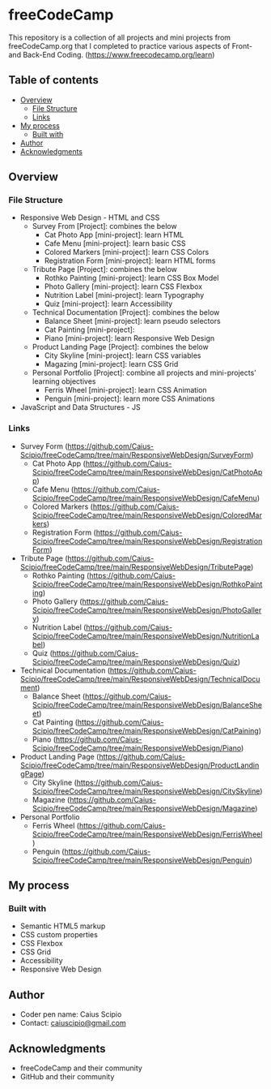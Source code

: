 # freeCodeCamp
This repository is a collection of all projects and mini projects from freeCodeCamp.org that I completed to practice various aspects of Front- and Back-End Coding.
(https://www.freecodecamp.org/learn)

## Table of contents

- [Overview](#overview)
  - [File Structure](#file-structure)
  - [Links](#links)
- [My process](#my-process)
  - [Built with](#built-with)
- [Author](#author)
- [Acknowledgments](#acknowledgments)

## Overview

### File Structure

  - Responsive Web Design - HTML and CSS
    - Survey From [Project]: combines the below
      - Cat Photo App [mini-project]: learn HTML
      - Cafe Menu [mini-project]: learn basic CSS
      - Colored Markers [mini-project]: learn CSS Colors
      - Registration Form [mini-project]: learn HTML forms
    - Tribute Page [Project]: combines the below
      - Rothko Painting [mini-project]: learn CSS Box Model
      - Photo Gallery [mini-project]: learn CSS Flexbox
      - Nutrition Label [mini-project]: learn Typography
      - Quiz [mini-project]: learn Accessibility
    - Technical Documentation [Project]: combines the below
      - Balance Sheet [mini-project]: learn pseudo selectors
      - Cat Painting [mini-project]:
      - Piano [mini-project]: learn Responsive Web Design
    - Product Landing Page [Project]: combines the below
      - City Skyline [mini-project]: learn CSS variables
      - Magazing [mini-project]: learn CSS Grid
    - Personal Portfolio [Project]: combine all projects and mini-projects' learning objectives
      - Ferris Wheel [mini-project]: learn CSS Animation
      - Penguin [mini-project]: learn more CSS Animations
  - JavaScript and Data Structures - JS

### Links
  - Survey Form (https://github.com/Caius-Scipio/freeCodeCamp/tree/main/ResponsiveWebDesign/SurveyForm)
    - Cat Photo App (https://github.com/Caius-Scipio/freeCodeCamp/tree/main/ResponsiveWebDesign/CatPhotoApp)
    - Cafe Menu (https://github.com/Caius-Scipio/freeCodeCamp/tree/main/ResponsiveWebDesign/CafeMenu)
    - Colored Markers (https://github.com/Caius-Scipio/freeCodeCamp/tree/main/ResponsiveWebDesign/ColoredMarkers)
    - Registration Form (https://github.com/Caius-Scipio/freeCodeCamp/tree/main/ResponsiveWebDesign/RegistrationForm)
  - Tribute Page (https://github.com/Caius-Scipio/freeCodeCamp/tree/main/ResponsiveWebDesign/TributePage)
    - Rothko Painting (https://github.com/Caius-Scipio/freeCodeCamp/tree/main/ResponsiveWebDesign/RothkoPainting)
    - Photo Gallery (https://github.com/Caius-Scipio/freeCodeCamp/tree/main/ResponsiveWebDesign/PhotoGallery)
    - Nutrition Label (https://github.com/Caius-Scipio/freeCodeCamp/tree/main/ResponsiveWebDesign/NutritionLabel)
    - Quiz (https://github.com/Caius-Scipio/freeCodeCamp/tree/main/ResponsiveWebDesign/Quiz)
  - Technical Documentation (https://github.com/Caius-Scipio/freeCodeCamp/tree/main/ResponsiveWebDesign/TechnicalDocument)
    - Balance Sheet (https://github.com/Caius-Scipio/freeCodeCamp/tree/main/ResponsiveWebDesign/BalanceSheet)
    - Cat Painting (https://github.com/Caius-Scipio/freeCodeCamp/tree/main/ResponsiveWebDesign/CatPaining)
    - Piano (https://github.com/Caius-Scipio/freeCodeCamp/tree/main/ResponsiveWebDesign/Piano)
  - Product Landing Page (https://github.com/Caius-Scipio/freeCodeCamp/tree/main/ResponsiveWebDesign/ProductLandingPage)
    - City Skyline (https://github.com/Caius-Scipio/freeCodeCamp/tree/main/ResponsiveWebDesign/CitySkyline)
    - Magazine (https://github.com/Caius-Scipio/freeCodeCamp/tree/main/ResponsiveWebDesign/Magazine)
  - Personal Portfolio
    - Ferris Wheel (https://github.com/Caius-Scipio/freeCodeCamp/tree/main/ResponsiveWebDesign/FerrisWheel)
    - Penguin (https://github.com/Caius-Scipio/freeCodeCamp/tree/main/ResponsiveWebDesign/Penguin)


## My process

### Built with

- Semantic HTML5 markup
- CSS custom properties
- CSS Flexbox
- CSS Grid
- Accessibility
- Responsive Web Design

## Author

- Coder pen name: Caius Scipio
- Contact: caiuscipio@gmail.com

## Acknowledgments

- freeCodeCamp and their community
- GitHub and their community